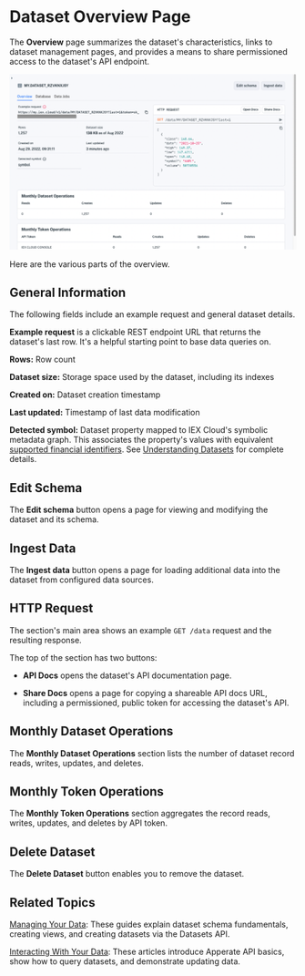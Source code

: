 # Dataset Overview Page

The **Overview** page summarizes the dataset's characteristics, links to dataset management pages, and provides a means to share permissioned access to the dataset's API endpoint.

![](./dataset-overview-page/dataset-overview-page.png)

Here are the various parts of the overview.

## General Information

The following fields include an example request and general dataset details.

**Example request** is a clickable REST endpoint URL that returns the dataset's last row. It's a helpful starting point to base data queries on.

**Rows:** Row count

**Dataset size:** Storage space used by the dataset, including its indexes

**Created on:** Dataset creation timestamp

**Last updated:** Timestamp of last data modification 

**Detected symbol:** Dataset property mapped to IEX Cloud's symbolic metadata graph. This associates the property's values with equivalent [supported financial identifiers](../reference/financial-identifiers.md). See [Understanding Datasets](../managing-your-data/understanding-datasets.md) for complete details.

## Edit Schema

The **Edit schema** button opens a page for viewing and modifying the dataset and its schema.

## Ingest Data

The **Ingest data** button opens a page for loading additional data into the dataset from configured data sources.

## HTTP Request

The section's main area shows an example `GET /data` request and the resulting response. 

The top of the section has two buttons:

- **API Docs** opens the dataset's API documentation page.

- **Share Docs** opens a page for copying a shareable API docs URL, including a permissioned, public token for accessing the dataset's API.

## Monthly Dataset Operations

The **Monthly Dataset Operations** section lists the number of dataset record reads, writes, updates, and deletes.

## Monthly Token Operations

The **Monthly Token Operations** section aggregates the record reads, writes, updates, and deletes by API token.

## Delete Dataset

The **Delete Dataset** button enables you to remove the dataset.

## Related Topics

[Managing Your Data](../managing-your-data.md): These guides explain dataset schema fundamentals, creating views, and creating datasets via the  Datasets API.

[Interacting With Your Data](../interacting-with-your-data.md): These articles introduce Apperate API basics, show how to query datasets, and demonstrate updating data.